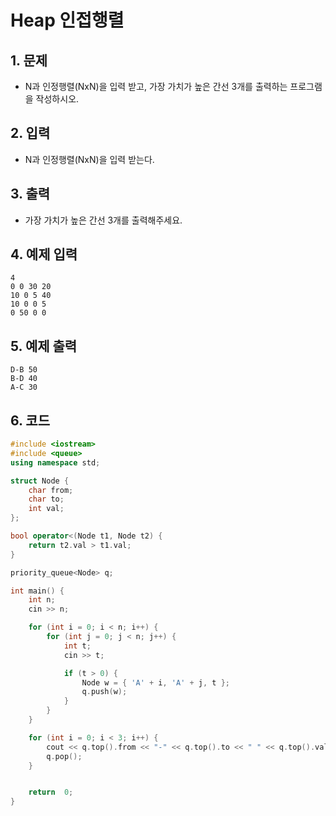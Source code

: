 # Heap 인접행렬 #

## 1. 문제

- N과 인정행렬(NxN)을 입력 받고, 가장 가치가 높은 간선 3개를 출력하는 프로그램을 작성하시오.

## 2. 입력
- N과 인정행렬(NxN)을 입력 받는다.

## 3. 출력
-  가장 가치가 높은 간선 3개를 출력해주세요.

## 4. 예제 입력
```
4
0 0 30 20
10 0 5 40
10 0 0 5
0 50 0 0
```

## 5. 예제 출력
```
D-B 50
B-D 40
A-C 30
```

## 6. 코드

```c++
#include <iostream>
#include <queue>
using namespace std;

struct Node {
	char from;
	char to;
	int val;
};

bool operator<(Node t1, Node t2) {
	return t2.val > t1.val;
}

priority_queue<Node> q;

int main() {
	int n;
	cin >> n;

	for (int i = 0; i < n; i++) {
		for (int j = 0; j < n; j++) {
			int t;
			cin >> t;

			if (t > 0) {
				Node w = { 'A' + i, 'A' + j, t };
				q.push(w);
			}
		}
	}

	for (int i = 0; i < 3; i++) {
		cout << q.top().from << "-" << q.top().to << " " << q.top().val << "\n";
		q.pop();
	}


	return  0;
}
```
